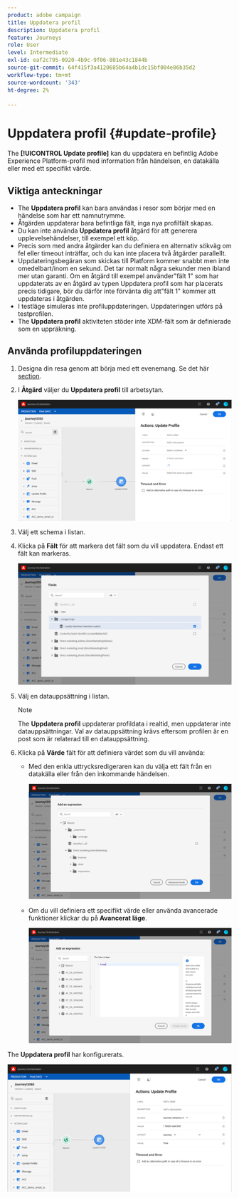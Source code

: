 ```yaml
---
product: adobe campaign
title: Uppdatera profil
description: Uppdatera profil
feature: Journeys
role: User
level: Intermediate
exl-id: eaf2c795-0920-4b9c-9f06-801e43c1844b
source-git-commit: 64f415f3a4120685b64a4b1dc15bf004e86b35d2
workflow-type: tm+mt
source-wordcount: '343'
ht-degree: 2%

---
```


# Uppdatera profil {#update-profile}

The **[!UICONTROL Update profile]** kan du uppdatera en befintlig Adobe Experience Platform-profil med information från händelsen, en datakälla eller med ett specifikt värde.

## Viktiga anteckningar

* The **Uppdatera profil** kan bara användas i resor som börjar med en händelse som har ett namnutrymme.
* Åtgärden uppdaterar bara befintliga fält, inga nya profilfält skapas.
* Du kan inte använda **Uppdatera profil** åtgärd för att generera upplevelsehändelser, till exempel ett köp.
* Precis som med andra åtgärder kan du definiera en alternativ sökväg om fel eller timeout inträffar, och du kan inte placera två åtgärder parallellt.
* Uppdateringsbegäran som skickas till Platform kommer snabbt men inte omedelbart/inom en sekund. Det tar normalt några sekunder men ibland mer utan garanti. Om en åtgärd till exempel använder&quot;fält 1&quot; som har uppdaterats av en åtgärd av typen Uppdatera profil som har placerats precis tidigare, bör du därför inte förvänta dig att&quot;fält 1&quot; kommer att uppdateras i åtgärden.
* I testläge simuleras inte profiluppdateringen. Uppdateringen utförs på testprofilen.
* The **Uppdatera profil** aktiviteten stöder inte XDM-fält som är definierade som en uppräkning.

## Använda profiluppdateringen

1. Designa din resa genom att börja med ett evenemang. Se det här [section](../building-journeys/journey.md).

1. I **Åtgärd** väljer du **Uppdatera profil** till arbetsytan.

   ![](../assets/profileupdate0.png)

1. Välj ett schema i listan.

1. Klicka på **Fält** för att markera det fält som du vill uppdatera. Endast ett fält kan markeras.

   ![](../assets/profileupdate2.png)

1. Välj en datauppsättning i listan.

   >[!NOTE]
   >
   >The **Uppdatera profil** uppdaterar profildata i realtid, men uppdaterar inte datauppsättningar. Val av datauppsättning krävs eftersom profilen är en post som är relaterad till en datauppsättning.

1. Klicka på **Värde** fält för att definiera värdet som du vill använda:

   * Med den enkla uttrycksredigeraren kan du välja ett fält från en datakälla eller från den inkommande händelsen.

      ![](../assets/profileupdate4.png)

   * Om du vill definiera ett specifikt värde eller använda avancerade funktioner klickar du på **Avancerat läge**.

      ![](../assets/profileupdate3.png)

The **Uppdatera profil** har konfigurerats.

![](../assets/profileupdate1.png)
